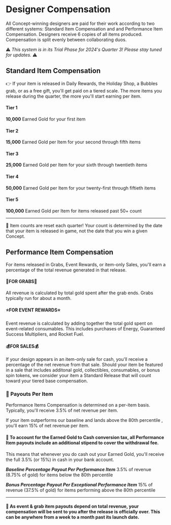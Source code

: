 # Designer Compensation

All Concept-winning designers are paid for their work according to two different systems: Standard Item Compensation and and Performance Item Compensation. 
Designers receive 6 copies of all items produced. Compensation is split evenly between collaborating duos.

⚠️ *_This system is in its Trial Phase for 2024's Quarter 3! Please stay tuned for updates._* ⚠️


## Standard Item Compensation

👉 If your item is released in Daily Rewards, the Holiday Shop, a Bubbles grab, or as a free gift, you'll get paid on a tiered scale. 
The more items you release during the quarter, the more you'll start earning per item. 

#### Tier 1
**10,000** Earned Gold for your first item

#### Tier 2
**15,000** Earned Gold per Item for your second through fifth items

#### Tier 3
**25,000** Earned Gold per Item for your sixth through twentieth items

#### Tier 4
**50,000** Earned Gold per Item for your twenty-first through fiftieth items

#### Tier 5
**100,000** Earned Gold per Item for items released past 50+ count


** **

📅 Item counts are reset each quarter! Your count is determined by the date that your item is released in game, not the date that you win a given Concept. 


## Performance Item Compensation


For items released in Grabs, Event Rewards, or item-only Sales, you'll earn a percentage of the total revenue generated in that release. 

#### 🍄FOR GRABS🍄

All revenue is calculated by total gold spent after the grab ends. Grabs typically run for about a month. 

#### ⭐FOR EVENT REWARDS⭐
Event revenue is calculated by adding together the total gold spent on event-related consumables. This includes purchases of Energy, Guaranteed Success Multipliers, and Rocket Fuel. 

#### 💰FOR SALES💰
If your design appears in an item-only sale for cash, you'll receive a percentage of the net revenue from that sale. 
Should your item be featured in a sale that includes additonal gold, collectibles, consumables, or bonus spin tokens, we consider your item a Standard Release that will count toward your tiered base compensation. 

### 💸 Payouts Per Item

Performance Items Compensation is determined on a per-item basis.  
Typically, you'll receive 3.5% of net revenue per item. 

If your item outperforms our baseline and lands above the 80th percentile , you'll earn 15% of net revenue per item. 



#### 🔄 To account for the Earned Gold to Cash conversion tax, all Performance Item payouts include an additional stipend to cover the withdrawal fee. 
This means that whenever you do cash out your Earned Gold, you'll receive the full 3.5% (or 15%) in cash in your bank account. 

***Baseline Percentage Payout Per Performance Item***
3.5% of revenue (8.75% of gold) for items below the 80th percentile

***Bonus Percentage Payout Per Exceptional Performance Item***
15% of revenue (37.5% of gold) for items performing above the 80th percentile



** **

#### 📅 As event & grab item payouts depend on total revenue, your compensation will be sent to you after the release is officially over. This can be anywhere from a week to a month past its launch date. 


